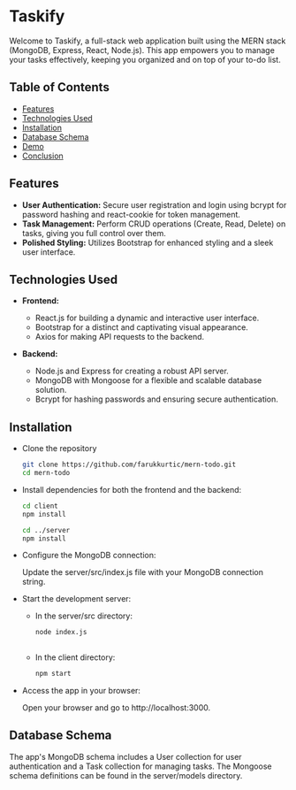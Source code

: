 # Taskify

Welcome to Taskify, a full-stack web application built using the MERN stack (MongoDB, Express, React, Node.js). This app empowers you to manage your tasks effectively, keeping you organized and on top of your to-do list.

## Table of Contents
- [Features](#features)
- [Technologies Used](#technologies-used)
- [Installation](#installation)
- [Database Schema](#database-schema)
- [Demo](#demo)
- [Conclusion](#conclusion)

## Features

- **User Authentication:** Secure user registration and login using bcrypt for password hashing and react-cookie for token management.
- **Task Management:** Perform CRUD operations (Create, Read, Delete) on tasks, giving you full control over them.
- **Polished Styling:** Utilizes Bootstrap for enhanced styling and a sleek user interface.

## Technologies Used

- **Frontend:**
  - React.js for building a dynamic and interactive user interface.
  - Bootstrap for a distinct and captivating visual appearance.
  - Axios for making API requests to the backend.

- **Backend:**
  - Node.js and Express for creating a robust API server.
  - MongoDB with Mongoose for a flexible and scalable database solution.
  - Bcrypt for hashing passwords and ensuring secure authentication.
 
## Installation

  - Clone the repository

      ```bash
     git clone https://github.com/farukkurtic/mern-todo.git
     cd mern-todo

  - Install dependencies for both the frontend and the backend:
 
      ```bash
      cd client
      npm install
      
      cd ../server
      npm install

  - Configure the MongoDB connection:

      Update the server/src/index.js file with your MongoDB connection string.

  - Start the development server:
 
      - In the server/src directory:

        ```bash
        node index.js
      
      - In the client directory:
        
        ```bash
        npm start

  - Access the app in your browser:
  
      Open your browser and go to http://localhost:3000.

 ## Database Schema

   The app's MongoDB schema includes a User collection for user authentication and a Task collection for managing tasks. The Mongoose schema definitions can be found in the server/models directory.


    
